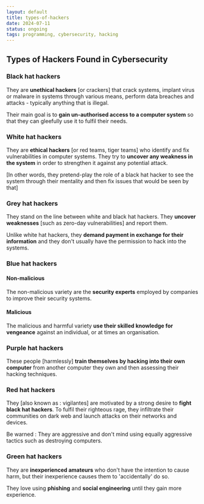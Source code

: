 ```yaml
---
layout: default
title: types-of-hackers
date: 2024-07-11
status: ongoing
tags: programming, cybersecurity, hacking
---
```


## Types of Hackers Found in Cybersecurity

### Black hat hackers

They are **unethical hackers** [or crackers] that crack systems, implant virus or malware in systems through various means, perform data breaches and attacks - typically anything that is illegal.

Their main goal is to **gain un-authorised access to a computer system** so that they can gleefully use it to fulfil their needs.

### White hat hackers

They are **ethical hackers** [or red teams, tiger teams] who identify and fix vulnerabilities in computer systems. They try to **uncover any weakness in the system** in order to strengthen it against any potential attack.

[In other words, they pretend-play the role of a black hat hacker to see the system through their mentality and then fix issues that would be seen by that]

### Grey hat hackers

They stand on the line between white and black hat hackers. They **uncover weaknesses** [such as zero-day vulnerabilities] and report them.

Unlike white hat hackers, they **demand payment in exchange for their information** and they don't usually have the permission to hack into the systems.

### Blue hat hackers

#### Non-malicious

The non-malicious variety are the **security experts** employed by companies to improve their security systems.

#### Malicious

The malicious and harmful variety **use their skilled knowledge for vengeance** against an individual, or at times an organisation.

### Purple hat hackers

These people [harmlessly] **train themselves by hacking into their own computer** from another computer they own and then assessing their hacking techniques.

### Red hat hackers

They [also known as : vigilantes] are motivated by a strong desire to **fight black hat hackers**. To fulfil their righteous rage, they infiltrate their communities on dark web and launch attacks on their networks and devices.

Be warned : They are aggressive and don't mind using equally aggressive tactics such as destroying computers.

### Green hat hackers

They are **inexperienced amateurs** who don't have the intention to cause harm, but their inexperience causes them to 'accidentally' do so.

They love using **phishing** and **social engineering** until they gain more experience.
